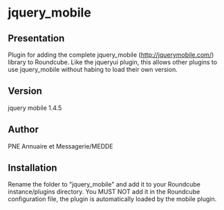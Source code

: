 jquery_mobile
=============

Presentation
------------

Plugin for adding the complete jquery_mobile (http://jquerymobile.com/) library to Roundcube. Like the jqueryui plugin, this allows other plugins to use jquery_mobile without habing to load their own version.


Version
-------

jquery mobile 1.4.5


Author
------

PNE Annuaire et Messagerie/MEDDE


Installation
------------

Rename the folder to "jquery_mobile" and add it to your Roundcube instance/plugins directory. You MUST NOT add it in the Roundcube configuration file, the plugin is automatically loaded by the mobile plugin.
